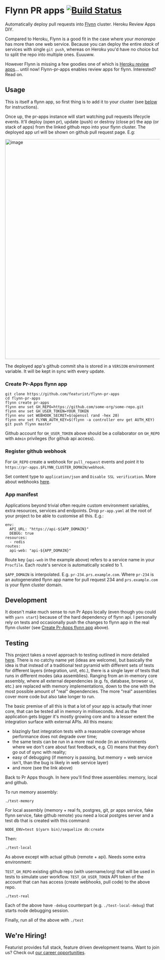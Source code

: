 # Flynn PR apps [![Build Status](https://travis-ci.org/featurist/flynn-pr-apps.svg?branch=master)](https://travis-ci.org/featurist/flynn-pr-apps)

Automatically deploy pull requests into [Flynn](https://flynn.io/) cluster. Heroku Review Apps DIY.

Compared to Heroku, Flynn is a good fit in the case where your _monorepo_ has more than one web service. Because you can deploy the entire _stack_ of services with single `git push`, whereas on Heroku you'd have no choice but to split the repo into multiple ones. Euuuww.

However Flynn is missing a few goodies one of which is [Heroku review apps](https://devcenter.heroku.com/articles/github-integration-review-apps)... until now! Flynn-pr-apps enables review apps for flynn. Interested? Read on.

## Usage

This is itself a flynn app, so first thing is to add it to your cluster (see [below](#create-pr-apps-flynn-app) for instructions).

Once up, the pr-apps instance will start watching pull requests lifecycle events. It'll deploy (open pr), update (push) or destroy (close pr) the app (or stack of apps) from the linked github repo into your flynn cluster. The deployed app url will be shown on github pull request page. E.g:

<img width="717" alt="image" src="https://user-images.githubusercontent.com/23721/35400213-0c76ae86-01ee-11e8-801b-d3b470ee17e5.png">

The deployed app's github commit sha is stored in a `VERSION` environment variable. It will be kept in sync with every update.

### Create Pr-Apps flynn app

```
git clone https://github.com/featurist/flynn-pr-apps
cd flynn-pr-apps
flynn create pr-apps
flynn env set GH_REPO=https://github.com/some-org/some-repo.git
flynn env set GH_USER_TOKEN=YOUR_TOKEN
flynn env set WEBHOOK_SECRET=$(openssl rand -hex 20)
flynn env set FLYNN_AUTH_KEY=$(flynn -a controller env get AUTH_KEY)
git push flynn master
```

Github account for `GH_USER_TOKEN` above should be a collaborator on `GH_REPO` with `Admin` privileges (for github api access).

### Register github webhook

For `GH_REPO` create a webhook for `pull_request` events and point it to `https://pr-apps.$FLYNN_CLUSTER_DOMAIN/webhook`.

Set content type to `application/json` and `Disable SSL verification`. More about webhooks [here](https://developer.github.com/webhooks/securing/).

### App manifest

Applications beyond trivial often require custom environment variables, extra resources, services and endpoints. Drop `pr-app.yaml` at the root of your project to be able to customise all this. E.g.:

```
env:
  API_URL: "https://api-${APP_DOMAIN}"
  DEBUG: true
resources:
  - redis
routes:
  api-web: "api-${APP_DOMAIN}"
```

Route key (`api-web` in the example above) refers to a service name in your `Procfile`. Each route's service is automatically scaled to 1.

`$APP_DOMAIN` is interpolated. E.g. `pr-234.prs.example.com`. Where `pr-234` is an autogenerated flynn app name for pull request 234 and `prs.example.com` is your flynn cluster domain.

## Development

It doesn't make much sense to run Pr Apps locally (even though you could with `yarn start`) because of the hard dependency of flynn api. I personally rely on tests and occasionally push the changes to flynn app in the real flynn cluster (see [Create Pr-Apps flynn app](#create-pr-apps-flynn-app) above).

## Testing

This project takes a novel approach to testing outlined in more detailed [here](https://github.com/subsecondtdd/todo-subsecond). There is no catchy name yet (ideas are welcome), but basically the idea is that instead of a traditional test pyramid with different sets of tests for different layers (integration, unit, etc.), there is a single layer of tests that runs in different modes (aka assemblies). Ranging from an in-memory core assembly, where all external dependencies (e.g. fs, database, browser ui, etc.) are replaced with memory implementations, down to the one with the most possible amount of "real" dependencies. The more "real" assemblies cover more code but also take longer to run.

The basic premise of all this is that a lot of your app is actaully that inner core, that can be tested all in memory in milliseconds. And as the application gets bigger it's mostly growing core and to a lesser extent the integration surface with external APIs. All this means:

- blazingly fast integration tests with a reasonable coverage whose performance does not degrade over time;
- the same tests can be run in a more real mode (in an envirinments where we don't care about fast feedback, e.g. CI) means that they don't go out of sync with reality;
- easy of debugging (if memory is passing, but memory + web service isn't, than the bug is likely in web service layer)
- and more (see the link above)

Back to Pr Apps though. In here you'll find three assemblies: memory, local and github.

To run memory assembly:

```
./test-memory
```

For local assembly (memory + real fs, postgres, git, pr apps service, fake flynn service, fake github remote) you need a local postgres server and a test db that is created with this command:

```
NODE_ENV=test $(yarn bin)/sequelize db:create
```

Then:

```
./test-local
```

As above except with actual github (remote + api). Needs some extra environment:

`TEST_GH_REPO` existing github repo (with username/org) that will be used in tests to simulate user workflow.
`TEST_GH_USER_TOKEN` API token of the account that can has access (create webhooks, pull code) to the above repo.

```
./test-real
```

Each of the above have `-debug` counterpart (e.g. `./test-local-debug`) that starts node debugging session.

Finally, run all of the above with `./test`

## We're Hiring!
Featurist provides full stack, feature driven development teams. Want to join us? Check out [our career opportunities](https://www.featurist.co.uk/careers/).

